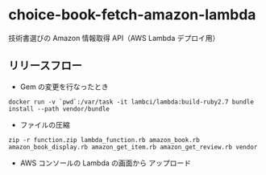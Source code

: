 # choice-book-fetch-amazon-lambda
技術書選びの Amazon 情報取得 API（AWS Lambda デプロイ用）

## リリースフロー

- Gem の変更を行なったとき

```
docker run -v `pwd`:/var/task -it lambci/lambda:build-ruby2.7 bundle install --path vendor/bundle
```

- ファイルの圧縮

```
zip -r function.zip lambda_function.rb amazon_book.rb amazon_book_display.rb amazon_get_item.rb amazon_get_review.rb vendor
```

- AWS コンソールの Lambda の画面から アップロード
